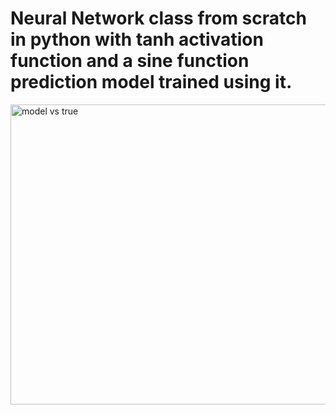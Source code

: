 # Neural Network class from scratch in python with tanh activation function and a sine function prediction model trained using it.


<img width="640" height="480" alt="model vs true" src="https://github.com/user-attachments/assets/82062bd7-c940-483a-b581-6c5e9250c868" />
